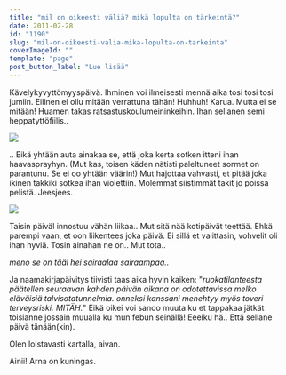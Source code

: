 ```yaml
---
title: "mil on oikeesti väliä? mikä lopulta on tärkeintä?"
date: 2011-02-28
id: "1190"
slug: "mil-on-oikeesti-valia-mika-lopulta-on-tarkeinta"
coverImageId: ""
template: "page"
post_button_label: "Lue lisää"
---
```


Kävelykyvyttömyyspäivä. Ihminen voi ilmeisesti mennä aika tosi tosi tosi jumiin. Eilinen ei ollu mitään verrattuna tähän! Huhhuh! Karua. Mutta ei se mitään! Huamen takas ratsastuskoulumeininkeihin. Ihan sellanen semi heppatyttöfiilis..

[![](/images/nimet%25C3%25B6n3.jpg)](https://lh6.googleusercontent.com/-b74Srsldx5Q/TWwEJuXvB9I/AAAAAAAAABU/-8ZI7rGl1Xw/s1600/nimet%25C3%25B6n3.jpg)

.. Eikä yhtään auta ainakaa se, että joka kerta sotken itteni ihan haavasprayhyn. (Mut kas, toisen käden nätisti paleltuneet sormet on parantunu. Se ei oo yhtään väärin!) Mut hajottaa vahvasti, et pitää joka ikinen takkiki sotkea ihan violettiin. Molemmat siistimmät takit jo poissa pelistä. Jeesjees.

[![](/images/nimet%25C3%25B6n2.jpg)](https://lh5.googleusercontent.com/-PbUsW9qjLcI/TWwEy3Zp7TI/AAAAAAAAABY/Spbg1Ss8rcw/s1600/nimet%25C3%25B6n2.jpg)

Taisin päiväl innostuu vähän liikaa.. Mut sitä nää kotipäivät teettää. Ehkä parempi vaan, et oon liikentees joka päivä. Ei sillä et valittasin, vohvelit oli ihan hyviä. Tosin ainahan ne on.. Mut tota..

_meno se on tääl hei sairaalaa sairaampaa.._

Ja naamakirjapäivitys tiivisti taas aika hyvin kaiken: "_ruokatilanteesta päätellen seuraavan kahden päivän aikana on odotettavissa melko eläväisiä talvisotatunnelmia. onneksi kanssani menehtyy myös toveri terveysriski. MITÄH._" Eikä oikei voi sanoo muuta ku et tappakaa jätkät toisianne jossain muualla ku mun febun seinällä! Eeeiku hä.. Että sellane päivä tänään(kin).

Olen loistavasti kartalla, aivan.

Ainii! Arna on kuningas.

